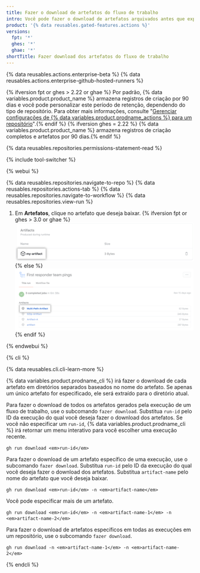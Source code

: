 ```yaml
---
title: Fazer o download de artefatos do fluxo de trabalho
intro: Você pode fazer o download de artefatos arquivados antes que expirem automaticamente.
product: '{% data reusables.gated-features.actions %}'
versions:
  fpt: '*'
  ghes: '*'
  ghae: '*'
shortTitle: Fazer download dos artefatos do fluxo de trabalho
---
```


{% data reusables.actions.enterprise-beta %}
{% data reusables.actions.enterprise-github-hosted-runners %}

{% ifversion fpt or ghes > 2.22 or ghae %} Por padrão, {% data variables.product.product_name %} armazena registros de criação por 90 dias e você pode personalizar este período de retenção, dependendo do tipo de repositório. Para obter mais informações, consulte "[Gerenciar configurações de {% data variables.product.prodname_actions %} para um repositório](/repositories/managing-your-repositorys-settings-and-features/enabling-features-for-your-repository/managing-github-actions-settings-for-a-repository#configuring-the-retention-period-for-github-actions-artifacts-and-logs-in-your-repository)".{% endif %}
{% ifversion ghes = 2.22 %} {% data variables.product.product_name %} armazena registros de criação completos e artefatos por 90 dias.{% endif %}

{% data reusables.repositories.permissions-statement-read %}

{% include tool-switcher %}

{% webui %}

{% data reusables.repositories.navigate-to-repo %}
{% data reusables.repositories.actions-tab %}
{% data reusables.repositories.navigate-to-workflow %}
{% data reusables.repositories.view-run %}
1. Em **Artefatos**, clique no artefato que deseja baixar.
    {% ifversion fpt or ghes > 3.0 or ghae %}
    ![Menu suspenso do para fazer download do artefato](/assets/images/help/repository/artifact-drop-down-updated.png)
    {% else %}
    ![Menu suspenso do para fazer download do artefato](/assets/images/help/repository/artifact-drop-down.png)
    {% endif %}

{% endwebui %}

{% cli %}

{% data reusables.cli.cli-learn-more %}

{% data variables.product.prodname_cli %} irá fazer o download de cada artefato em diretórios separados baseados no nome do artefato. Se apenas um único artefato for especificado, ele será extraído para o diretório atual.

Para fazer o download de todos os artefatos gerados pela execução de um fluxo de trabalho, use o subcomando `fazer download`. Substitua `run-id` pelo ID da execução do qual você deseja fazer o download dos artefatos. Se você não especificar um `run-id`, {% data variables.product.prodname_cli %} irá retornar um menu interativo para você escolher uma execução recente.

```shell
gh run download <em>run-id</em>
```

Para fazer o download de um artefato específico de uma execução, use o subcomando `fazer download`. Substitua `run-id` pelo ID da execução do qual você deseja fazer o download dos artefatos. Substitua `artifact-name` pelo nome do artefato que você deseja baixar.

```shell
gh run download <em>run-id</em> -n <em>artifact-name</em>
```

Você pode especificar mais de um artefato.

```shell
gh run download <em>run-id</em> -n <em>artifact-name-1</em> -n <em>artifact-name-2</em>
```

Para fazer o download de artefatos específicos em todas as execuções em um repositório, use o subcomando `fazer download`.

```shell
gh run download -n <em>artifact-name-1</em> -n <em>artifact-name-2</em>
```

{% endcli %}
